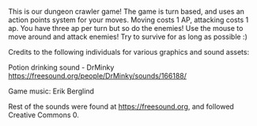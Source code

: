 This is our dungeon crawler game!
The game is turn based, and uses an action points system for your moves. 
Moving costs 1 AP, attacking costs 1 ap. You have three ap per turn but so do the enemies!
Use the mouse to move around and attack enemies!
Try to survive for as long as possible :)

Credits to the following individuals for various graphics and sound assets:

Potion drinking sound - DrMinky https://freesound.org/people/DrMinky/sounds/166188/


Game music: Erik Berglind


Rest of the sounds were found at https://freesound.org, and followed Creative Commons 0.
